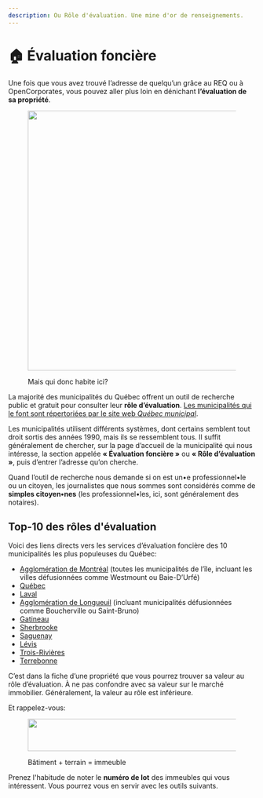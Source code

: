 ```yaml
---
description: Ou Rôle d'évaluation. Une mine d'or de renseignements.
---
```


# 🏠 Évaluation foncière

Une fois que vous avez trouvé l’adresse de quelqu’un grâce au REQ ou à OpenCorporates, vous pouvez aller plus loin en dénichant **l’évaluation de sa propriété**.

<figure><img src="https://miro.medium.com/v2/resize:fit:1400/1*zw-5QQ31u6E4twGyytbvtQ.png" alt="" height="530" width="700"><figcaption><p>Mais qui donc habite ici?</p></figcaption></figure>

La majorité des municipalités du Québec offrent un outil de recherche public et gratuit pour consulter leur **rôle d’évaluation**. [Les municipalités qui le font sont répertoriées par le site web _Québec municipal_](http://www.quebecmunicipal.qc.ca/index.asp?module=roles).

Les municipalités utilisent différents systèmes, dont certains semblent tout droit sortis des années 1990, mais ils se ressemblent tous. Il suffit généralement de chercher, sur la page d’accueil de la municipalité qui nous intéresse, la section appelée **« Évaluation foncière »** ou **« Rôle d’évaluation »**, puis d’entrer l’adresse qu’on cherche.

Quand l’outil de recherche nous demande si on est un•e professionnel•le ou un citoyen, les journalistes que nous sommes sont considérés comme de **simples citoyen•nes** (les professionnel•les, ici, sont généralement des notaires).

## Top-10 des rôles d'évaluation

Voici des liens directs vers les services d’évaluation foncière des 10 municipalités les plus populeuses du Québec:

* [Agglomération de Montréal](https://servicesenligne2.ville.montreal.qc.ca/sel/evalweb/index) (toutes les municipalités de l’île, incluant les villes défusionnées comme Westmount ou Baie-D’Urfé)
* [Québec](https://www.ville.quebec.qc.ca/citoyens/taxes\_evaluation/evaluation\_fonciere/role/index.aspx)
* [Laval](https://www.laval.ca/Pages/Fr/Citoyens/consulter-evaluation-taxation.aspx)
* [Agglomération de Longueuil](https://www.longueuil.quebec/fr/evaluation-fonciere) (incluant municipalités défusionnées comme Boucherville ou Saint-Bruno)
* [Gatineau](https://www3.gatineau.ca/servicesenligne/evaluation/)
* [Sherbrooke](https://www.ville.sherbrooke.qc.ca/services-municipaux/service-des-finances/role-devaluation/)
* [Saguenay](https://tfp.saguenay.ca/Tfp/asp/tfp.aspx)
* [Lévis](https://www.ville.levis.qc.ca/taxes-permis-reglements/taxes-evaluation-fonciere/evaluation-proprietes)
* [Trois-Rivières](http://www.v3r.net/services-au-citoyen/taxes-et-evaluation/evaluation-fonciere)
* [Terrebonne](http://e-services.acceo.com/immosoft/controller/ImmoNetPub/U4051/trouverParAdresse?fourn\_seq=5)

C’est dans la fiche d’une propriété que vous pourrez trouver sa valeur au rôle d’évaluation. À ne pas confondre avec sa valeur sur le marché immobilier. Généralement, la valeur au rôle est inférieure.

Et rappelez-vous:

<figure><img src="https://miro.medium.com/v2/resize:fit:1400/1*Mmbx_CUA_pnr9Q1T8iPOZA.png" alt="" height="66" width="700"><figcaption><p>Bâtiment + terrain = immeuble</p></figcaption></figure>

Prenez l'habitude de noter le **numéro de lot** des immeubles qui vous intéressent. Vous pourrez vous en servir avec les outils suivants.
